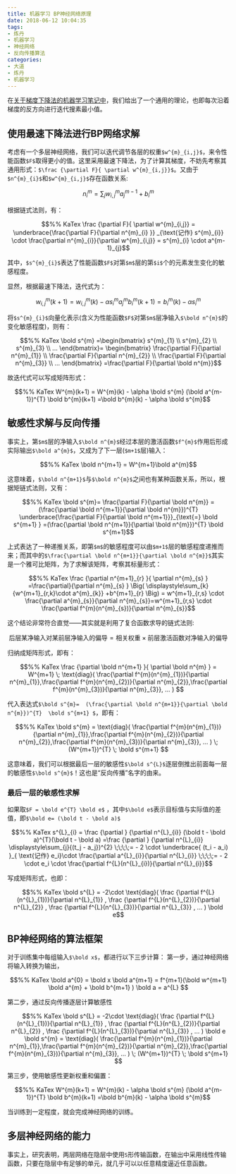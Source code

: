 ```yaml
---
title: 机器学习 BP神经网络原理
date: 2018-06-12 10:04:35
tags:
- 炼丹
- 机器学习
- 神经网络
- 反向传播算法
categories:
- 大道
- 炼丹
- 机器学习
---
```



在[关于梯度下降法的机器学习笔记中](/blog/2018/06/12/Boulevard/Alchemy/machine-learning/%E6%9C%BA%E5%99%A8%E5%AD%A6%E4%B9%A0%20-%20%20%E6%80%A7%E8%83%BD%E4%BC%98%E5%8C%96%E7%AE%97%E6%B3%95/%E6%A2%AF%E5%BA%A6%E4%B8%8B%E9%99%8D%E6%B3%95/)，我们给出了一个通用的理论，也即每次沿着梯度的反方向进行迭代搜素最小值。

## 使用最速下降法进行BP网络求解

考虑有一个多层神经网络，我们可以迭代调节各层的权重`$w^{m}_{i,j}$`，来令性能函数`$F$`取得更小的值。这里采用最速下降法，为了计算其梯度，不妨先考察其通用形式：`$\frac {\partial F}{ \partial w^{m}_{i,j}}$`。又由于`$n^{m}_{i}$`和`$w^{m}_{i,j}$`存在函数关系:

```math
%% KaTex
n^{m}_{i}=\displaystyle\sum_{j}{ w^{m}_{i,j}a^{m-1}_{j}}+ b^{m}_{i}
```
根据链式法则，有：
```math
%% KaTex
\frac {\partial F}{ \partial w^{m}_{i,j}} = \underbrace{\frac{\partial F}{\partial n^{m}_{i} }} _{\text{记作} s^{m}_{i}} \cdot \frac{\partial n^{m}_{i}}{\partial w^{m}_{i,j}} = s^{m}_{i} \cdot a^{m-1}_{j}
```
其中，`$s^{m}_{i}$`表达了性能函数`$F$`对第`$m$`层的第`$i$`个的元素发生变化的敏感程度。

显然，根据最速下降法，迭代式为：
```math
%% KaTex
w^{m}_{i,j}(k+1) = w^{m}_{i,j}(k) - \alpha s^{m}_{i} a^{m}_{j}

b^{m}_{i}(k+1) = b^{m}_{i}(k) - \alpha s^{m}_{i} 
```
将`$s^{m}_{i}$`向量化表示(含义为性能函数`$F$`对第`$m$`层净输入`$\bold n^{m}$`的变化敏感程度)，则有：<!--more-->
```math
%% KaTex
\bold s^{m} =\begin{bmatrix} s^{m}_{1} \\ s^{m}_{2} \\ s^{m}_{3} \\ ... \end{bmatrix}= \begin{bmatrix} \frac{\partial F}{\partial n^{m}_{1}} \\ \frac{\partial F}{\partial n^{m}_{2}} \\ \frac{\partial F}{\partial n^{m}_{3}} \\ ... \end{bmatrix} =\frac{\partial F}{\partial \bold n^{m}}
```
故迭代式可以写成矩阵形式：
```math
%% KaTex
W^{m}(k+1) = W^{m}(k) - \alpha \bold s^{m} (\bold a^{m-1})^{T}
\bold b^{m}(k+1) =\bold b^{m}(k) - \alpha \bold s^{m}
```

## 敏感性求解与反向传播

事实上，第`$m$`层的净输入`$\bold n^{m}$`经过本层的激活函数`$f^{m}$`作用后形成实际输出`$\bold a^{m}$`，又成为了下一层(`$m+1$`层)输入：
```math
%% KaTex
\bold n^{m+1} = W^{m+1}\bold a^{m}
```
这意味着，`$\bold n^{m+1}$`与`$\bold n^{m}$`之间也有某种函数关系，所以，根据矩链式法则，又有：
```math
%% KaTex
\bold s^{m}= \frac{\partial F}{\partial \bold n^{m}} = (\frac{\partial \bold n^{m+1}}{\partial \bold n^{m}})^{T} \underbrace{\frac{\partial F}{\partial \bold n^{m+1}}}_{\text{=} \bold s^{m+1} } =(\frac{\partial \bold n^{m+1}}{\partial \bold n^{m}})^{T}  \bold s^{m+1}
```
上式表达了一种递推关系，即第`$m$`的敏感程度可以由`$m+1$`层的敏感程度递推而来；而其中的`$\frac{\partial \bold n^{m+1}}{\partial \bold n^{m}}$`其实是一个雅可比矩阵，为了求解该矩阵，考察其标量形式：
```math
%% KaTex
\frac {\partial n^{m+1}_{r} }{ \partial n^{m}_{s} } =\frac{\partial}{\partial n^{m}_{s} } \Big( \displaystyle\sum_{k}{w^{m+1}_{r,k}\cdot a^{m}_{k}} +b^{m+1}_{r} \Big) = w^{m+1}_{r,s} \cdot \frac{\partial a^{m}_{s}}{\partial n^{m}_{s}}=w^{m+1}_{r,s} \cdot \frac{\partial f^{m}(n^{m}_{s})}{\partial n^{m}_{s}}
```
这个结论非常符合直觉——其实就是利用了复合函数求导的链式法则:
```math
%% KaTex
\text{后层某净输入对某前层净输入的偏导}=\text{相关权重}\times\text{前层激活函数对净输入的偏导}
```
归纳成矩阵形式，即有：
```math
%% KaTex
\frac {\partial \bold n^{m+1} }{ \partial \bold n^{m} } =  W^{m+1} \; \text{diag}( \frac{\partial f^{m}(n^{m}_{1})}{\partial n^{m}_{1}},\frac{\partial f^{m}(n^{m}_{2})}{\partial n^{m}_{2}},\frac{\partial f^{m}(n^{m}_{3})}{\partial n^{m}_{3}}, ... ) 
```
代入表达式`$\bold s^{m}=  (\frac{\partial \bold n^{m+1}}{\partial \bold n^{m}})^{T}  \bold s^{m+1} $`，即有：
```math
%% KaTex
\bold s^{m} = \text{diag}( \frac{\partial f^{m}(n^{m}_{1})}{\partial n^{m}_{1}},\frac{\partial f^{m}(n^{m}_{2})}{\partial n^{m}_{2}},\frac{\partial f^{m}(n^{m}_{3})}{\partial n^{m}_{3}}, ... ) \; (W^{m+1})^{T} \; \bold s^{m+1} 
```
这意味着，我们可以根据最后一层的敏感性`$\bold s^{L}$`逐层倒推出前面每一层的敏感性`$\bold s^{m}$`！这也是“反向传播”名字的由来。

### 最后一层的敏感性求解

如果取`$F = \bold e^{T} \bold e$` ，其中`$\bold e$`表示目标值与实际值的差值，即`$\bold e= (\bold t - \bold a)$`

```math
%% KaTex
s^{L}_{i} = \frac {\partial } {\partial n^{L}_{i}} (\bold t - \bold a)^{T}(\bold t - \bold a) =\frac {\partial } {\partial n^{L}_{i}} \displaystyle\sum_{j}{(t_j - a_j})^{2} 
\;\;\;\;= - 2 \cdot \underbrace{ (t_i - a_i) }_{ \text{记作} e_i}\cdot \frac{\partial a^{L}_{i}}{\partial n^{L}_{i}}
\;\;\;\;= - 2 \cdot e_i \cdot \frac{\partial f^{L}(n^{L}_{i})}{\partial n^{L}_{i}}
```
写成矩阵形式，也即：
```math
%% KaTex
\bold s^{L} =  -2\cdot \text{diag}( \frac {\partial f^{L}(n^{L}_{1})}{\partial n^{L}_{1}} , \frac {\partial f^{L}(n^{L}_{2})}{\partial n^{L}_{2}} ,  \frac {\partial f^{L}(n^{L}_{3})}{\partial n^{L}_{3}} ,  ... ) \bold e
```

## BP神经网络的算法框架

对于训练集中每组输入`$\bold x$`，都进行以下三步计算：
第一步，通过神经网络将输入转换为输出，
```math
%% KaTex
\bold a^{0} = \bold x

\bold a^{m+1} = f^{m+1}(\bold w^{m+1} \bold a^{m} + \bold b^{m+1} )

\bold a = a^{L} 
```
第二步，通过反向传播逐层计算敏感性
```math
%% KaTex
\bold s^{L} =  -2\cdot \text{diag}( \frac {\partial f^{L}(n^{L}_{1})}{\partial n^{L}_{1}} , \frac {\partial f^{L}(n^{L}_{2})}{\partial n^{L}_{2}} ,  \frac {\partial f^{L}(n^{L}_{3})}{\partial n^{L}_{3}} ,  ... ) \bold e

\bold s^{m} = \text{diag}( \frac{\partial f^{m}(n^{m}_{1})}{\partial n^{m}_{1}},\frac{\partial f^{m}(n^{m}_{2})}{\partial n^{m}_{2}},\frac{\partial f^{m}(n^{m}_{3})}{\partial n^{m}_{3}}, ... ) \; (W^{m+1})^{T} \; \bold s^{m+1} 
```
第三步，使用敏感性更新权重和偏置：
```math
%% KaTex
W^{m}(k+1) = W^{m}(k) - \alpha \bold s^{m} (\bold a^{m-1})^{T}
\bold b^{m}(k+1) =\bold b^{m}(k) - \alpha \bold s^{m}
```
当训练到一定程度，就会完成神经网络的训练。

## 多层神经网络的能力

事实上，研究表明，两层网络在隐层中使用`S`形传输函数，在输出中采用线性传输函数，只要在隐层中有足够的单元，就几乎可以以任意精度逼近任意函数。
